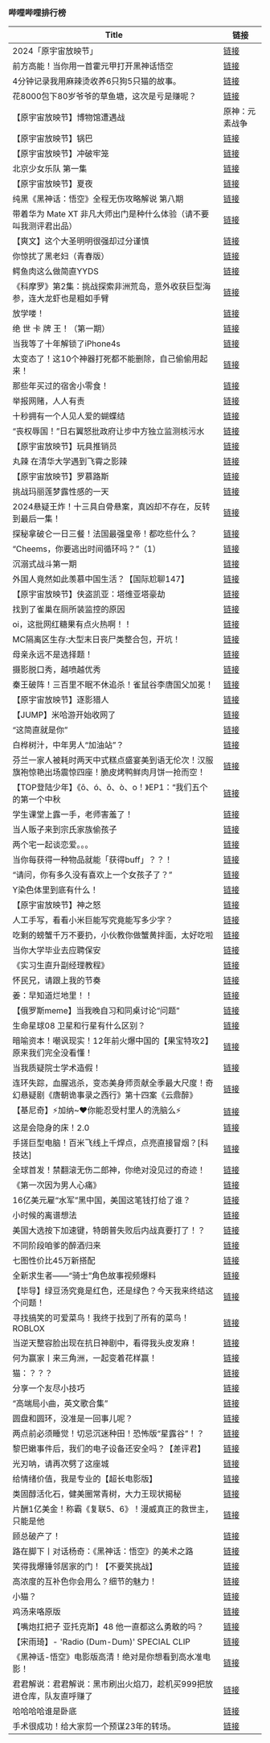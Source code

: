 ### 哔哩哔哩排行榜 
| **Title** | **链接** |
| ----- | ---- |
| 2024「原宇宙放映节」 | [链接](https://b23.tv/BV1Zmt6egEMP) |
| 前方高能！当你用一首霍元甲打开黑神话悟空 | [链接](https://b23.tv/BV1b5tReFEb8) |
| 4分钟记录我用麻辣烫收养6只狗5只猫的故事。 | [链接](https://b23.tv/BV1czbceMEKb) |
| 花8000包下80岁爷爷的草鱼塘，这次是亏是赚呢？ | [链接](https://b23.tv/BV1dYtDehEus) |
| 【原宇宙放映节】博物馆遭遇战 | 原神：元素战争 | [链接](https://b23.tv/BV1d5tkerE5D) |
| 【原宇宙放映节】锅巴 | [链接](https://b23.tv/BV1bLtoeTEZG) |
| 【原宇宙放映节】冲破牢笼 | [链接](https://b23.tv/BV1PebcerEzX) |
| 北京少女乐队 第一集 | [链接](https://b23.tv/BV1Webce6Eqp) |
| 【原宇宙放映节】夏夜 | [链接](https://b23.tv/BV14wbFeCE25) |
| 纯黑《黑神话：悟空》全程无伤攻略解说 第八期 | [链接](https://b23.tv/BV1jzs1e3EcV) |
| 带着华为 Mate XT 非凡大师出门是种什么体验（请不要叫我测评君出品） | [链接](https://b23.tv/BV1dLbAehE4A) |
| 【爽文】这个大圣明明很强却过分谨慎 | [链接](https://b23.tv/BV1dZtke3E4W) |
| 你惊扰了黑老妇（青春版） | [链接](https://b23.tv/BV17dtyeHEG1) |
| 鳄鱼肉这么做简直YYDS | [链接](https://b23.tv/BV1Jgtke5EtJ) |
| 《科摩罗》第2集：挑战探索非洲荒岛，意外收获巨型海参，连大龙虾也是粗如手臂 | [链接](https://b23.tv/BV1LdbAePE8M) |
| 放学喽！ | [链接](https://b23.tv/BV1c1tkenEdT) |
| 绝 世 卡 牌 王！（第一期） | [链接](https://b23.tv/BV1F4treyELV) |
| 当我等了十年解锁了iPhone4s | [链接](https://b23.tv/BV1WVtDe5E2N) |
| 太变态了！这10个神器打死都不能删除，自己偷偷用起来！ | [链接](https://b23.tv/BV1ZGtHeHESQ) |
| 那些年买过的宿舍小零食！ | [链接](https://b23.tv/BV16QtHeREnG) |
| 举报网赌，人人有责 | [链接](https://b23.tv/BV12utze7EVG) |
| 十秒拥有一个人见人爱的蝴蝶结 | [链接](https://b23.tv/BV1VCtneGEgq) |
| “丧权辱国！”日右翼怒批政府让步中方独立监测核污水 | [链接](https://b23.tv/BV17gtke5EQd) |
| 【原宇宙放映节】玩具推销员 | [链接](https://b23.tv/BV1a7bceHEbz) |
| 丸辣 在清华大学遇到飞霄之影辣 | [链接](https://b23.tv/BV1F1t6ekE5w) |
| 【原宇宙放映节】罗慕路斯 | [链接](https://b23.tv/BV1CmtZePEYL) |
| 挑战玛丽莲梦露性感的一天 | [链接](https://b23.tv/BV1K8tSeyEPb) |
| 2024悬疑王炸！十三具白骨悬案，真凶却不存在，反转到最后一集！ | [链接](https://b23.tv/BV1SvtWe5EVg) |
| 探秘拿破仑一日三餐！法国最强皇帝！都吃些什么？ | [链接](https://b23.tv/BV1Y3tfemEtj) |
| “Cheems，你要逃出时间循环吗？”（1） | [链接](https://b23.tv/BV1FTbNe1ExE) |
| 沉溺式战斗第一期 | [链接](https://b23.tv/BV1Eut6eTE3U) |
| 外国人竟然如此羡慕中国生活？【国际尬聊147】 | [链接](https://b23.tv/BV1T4t6eREzR) |
| 【原宇宙放映节】侠盗凯亚：塔维亚塔豪劫 | [链接](https://b23.tv/BV1TatkeFESN) |
| 找到了雀巢在厕所装监控的原因 | [链接](https://b23.tv/BV11ktZeqERw) |
| oi，这批网红糖果有点火热啊！！ | [链接](https://b23.tv/BV15Rt6eiEPs) |
| MC隔离区生存:大型末日丧尸类整合包，开坑！ | [链接](https://b23.tv/BV1HibceuE6t) |
| 母亲永远不是选择题！ | [链接](https://b23.tv/BV1zStkemE7g) |
| 摄影脱口秀，越喷越优秀 | [链接](https://b23.tv/BV1CatSeGEib) |
| 秦王破阵！三百里不眠不休追杀！雀鼠谷李唐国父加冕！ | [链接](https://b23.tv/BV15tt2eEENN) |
| 【原宇宙放映节】逐影猎人 | [链接](https://b23.tv/BV1zdtZeZECe) |
| 【JUMP】米哈游开始收网了 | [链接](https://b23.tv/BV1ttbceyEVi) |
| “这简直就是你” | [链接](https://b23.tv/BV1L7tkezEPb) |
| 白桦树汁，中年男人“加油站”？ | [链接](https://b23.tv/BV15ntkeqE4B) |
| 芬兰一家人被耗时两天中式糕点盛宴美到语无伦次！汉服旗袍惊艳出场震惊四座！脆皮烤鸭鲜肉月饼一抢而空！ | [链接](https://b23.tv/BV1Hct6ekET5) |
| 【TOP登陆少年】《ō、ó、ǒ、ò、o！》EP1：“我们五个的第一个中秋 | [链接](https://b23.tv/BV19BtreKEK5) |
| 学生课堂上露一手，老师害羞了！ | [链接](https://b23.tv/BV1A5bweVEyk) |
| 当人贩子来到宗氏家族偷孩子 | [链接](https://b23.tv/BV1u6bFemETF) |
| 两个宅一起谈恋爱。。。 | [链接](https://b23.tv/BV1QbtWeEEXL) |
| 当你每获得一种物品就能「获得buff」？？！ | [链接](https://b23.tv/BV1yEtCeoEVg) |
| “请问，你有多久没有喜欢上一个女孩子了？” | [链接](https://b23.tv/BV15YbwecEoF) |
| Y染色体里到底有什么！ | [链接](https://b23.tv/BV1evtDeFEXZ) |
| 【原宇宙放映节】神之怒 | [链接](https://b23.tv/BV1Zwtfe9EZj) |
| 人工手写，看看小米巨能写究竟能写多少字？ | [链接](https://b23.tv/BV1E8tXe3E7q) |
| 吃剩的螃蟹千万不要扔，小伙教你做蟹黄拌面，太好吃啦 | [链接](https://b23.tv/BV1EQtkejEUw) |
| 当你大学毕业去应聘保安 | [链接](https://b23.tv/BV1pftreQE4D) |
| 《实习生直升副经理教程》 | [链接](https://b23.tv/BV1AZtDe5Ey2) |
| 怀民兄，请跟上我的节奏 | [链接](https://b23.tv/BV14sbce2Emf) |
| 姜：早知道烂地里！！ | [链接](https://b23.tv/BV1XctrehE2T) |
| 【俄罗斯meme】当我晚自习和同桌讨论“问题” | [链接](https://b23.tv/BV1REbAebEcy) |
| 生命星球08 卫星和行星有什么区别？ | [链接](https://b23.tv/BV1dMbcetEMV) |
| 暗喻资本！嘲讽现实！12年前火爆中国的【果宝特攻2】原来我们完全没看懂！ | [链接](https://b23.tv/BV1AXbFezESG) |
| 当我质疑院士学术造假！ | [链接](https://b23.tv/BV1aEbAebEqz) |
| 连环失踪，血腥逃杀，变态美身师贡献全季最大尺度！奇幻悬疑剧《唐朝诡事录之西行》第十四案《云鼎醉》 | [链接](https://b23.tv/BV1TWsQe1EVd) |
| 【基尼奇】⚡加纳~❤️你能忍受村里人的洗脑么⚡ | [链接](https://b23.tv/BV13Ptre8Em2) |
| 这是会隐身的床！2.0 | [链接](https://b23.tv/BV1FnbweuEdJ) |
| 手搓巨型电脑！百米飞线上千焊点，点亮直接冒烟？[科技达] | [链接](https://b23.tv/BV1mot1ezEZN) |
| 全球首发！禁翻滚无伤二郎神，你绝对没见过的奇迹！ | [链接](https://b23.tv/BV1QRtBeoE1b) |
| 《第一次因为男人心痛》 | [链接](https://b23.tv/BV1SZtme2EFe) |
| 16亿美元雇“水军”黑中国，美国这笔钱打给了谁？ | [链接](https://b23.tv/BV15RtSetEcg) |
| 小时候的离谱想法 | [链接](https://b23.tv/BV1ZQtkeLEKf) |
| 美国大选按下加速键，特朗普失败后内战真要打了！？ | [链接](https://b23.tv/BV1Ait6eUEp1) |
| 不同阶段咱爹的醉酒归来 | [链接](https://b23.tv/BV1i7tye7E48) |
| 七图性价比45万新搭配 | [链接](https://b23.tv/BV1TMtDeUE6c) |
| 全新求生者——“骑士”角色故事视频爆料 | [链接](https://b23.tv/BV1kibceuEew) |
| 【毕导】绿豆汤究竟是红色，还是绿色？今天我来终结这个问题！ | [链接](https://b23.tv/BV1T9tXeREPV) |
| 寻找搞笑的可爱菜鸟！我终于找到了所有的菜鸟！ROBLOX | [链接](https://b23.tv/BV19ot6ePEF6) |
| 当逆天整容脸出现在抗日神剧中，看得我头皮发麻！ | [链接](https://b23.tv/BV1BftZedE9R) |
| 何为赢家丨来三角洲，一起变着花样赢！ | [链接](https://b23.tv/BV1G2tCezE4d) |
| 猫：？？？ | [链接](https://b23.tv/BV1e5bAewEe9) |
| 分享一个友尽小技巧 | [链接](https://b23.tv/BV1EAtBeYEpW) |
| “高端局小曲，英文歌合集” | [链接](https://b23.tv/BV1KNbFerEHo) |
| 圆盘和圆环，没准是一回事儿呢？ | [链接](https://b23.tv/BV1pNtyexEU3) |
| 两点前必须睡觉！切忌沉迷种田！恐怖版“星露谷”！？ | [链接](https://b23.tv/BV1XctrehENu) |
| 黎巴嫩事件后，我们的电子设备还安全吗？【差评君】 | [链接](https://b23.tv/BV18PsCe4E1K) |
| 光刃呐，请再次劈了这座城 | [链接](https://b23.tv/BV18ctDepE7a) |
| 给情绪价值，我是专业的【超长电影版】 | [链接](https://b23.tv/BV16cbceAEHz) |
| 类固醇活化石，健美圈常青树，大力王现状揭秘 | [链接](https://b23.tv/BV1hht2ejE2x) |
| 片酬1亿美金！称霸《复联5、6》！漫威真正的救世主，只能是他 | [链接](https://b23.tv/BV1CJtreEE4b) |
| 顾总破产了！ | [链接](https://b23.tv/BV1GGsSeLEzz) |
| 路在脚下丨对话杨奇：《黑神话：悟空》的美术之路 | [链接](https://b23.tv/BV1v5tQeYEUq) |
| 笑得我爆锤邻居家的门！【不要笑挑战】 | [链接](https://b23.tv/BV143tXeWEnM) |
| 高浓度的互补色你会用么？细节的魅力！ | [链接](https://b23.tv/BV17GtyeDEd4) |
| 小猫？ | [链接](https://b23.tv/BV1V5tSeREwo) |
| 鸡汤来咯原版 | [链接](https://b23.tv/BV1mztZezEaz) |
| 【嘴炮扛把子 亚托克斯】48 他一直都这么勇敢的吗？ | [链接](https://b23.tv/BV1pYbce3ER5) |
| 【宋雨琦】- 'Radio (Dum-Dum)' SPECIAL CLIP | [链接](https://b23.tv/BV1MCtDe9ER6) |
| 《黑神话-悟空》电影版高清！绝对是你想看到高水准电影！ | [链接](https://b23.tv/BV1AE4ZecEXR) |
| 君君解说：君君解说：黑市刷出火焰刀，趁机买999把放进仓库，队友直呼赚了 | [链接](https://b23.tv/BV1UCbFeyEJk) |
| 哈哈哈哈谁是卧底 | [链接](https://b23.tv/BV1sQtzeUE6H) |
| 手术很成功！给大家剪一个预谋23年的转场。 | [链接](https://b23.tv/BV1eGbceREWA) |
